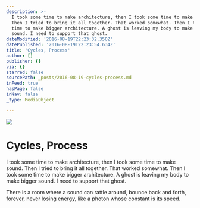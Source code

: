 ```yaml
---
description: >-
  I took some time to make architecture, then I took some time to make sound.
  Then I tried to bring it all together. That worked somewhat. Then I took some
  time to make bigger architecture. A ghost is leaving my body to make bigger
  sound. I need to support that ghost.
dateModified: '2016-08-19T22:23:32.350Z'
datePublished: '2016-08-19T22:23:54.634Z'
title: 'Cycles, Process'
author: []
publisher: {}
via: {}
starred: false
sourcePath: _posts/2016-08-19-cycles-process.md
inFeed: true
hasPage: false
inNav: false
_type: MediaObject

---
```

![](https://the-grid-user-content.s3-us-west-2.amazonaws.com/0ec7680b-8cf3-4c0f-ad9b-c97eeb523339.jpg)

# Cycles, Process

I took some time to make architecture, then I took some time to make sound. Then I tried to bring it all together. That worked somewhat. Then I took some time to make bigger architecture. A ghost is leaving my body to make bigger sound. I need to support that ghost.

There is a room where a sound can rattle around, bounce back and forth, forever, never losing energy, like a photon whose constant is its speed.